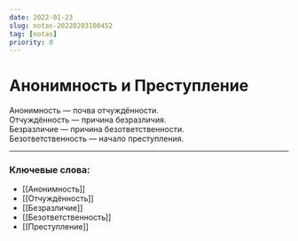 ```yaml
---
date: 2022-01-23
slug: notas-20220203100452
tag: [notas]
priority: 0
---
```

# Анонимность и Преступление
Анонимность — почва отчуждённости.  
Отчуждённость — причина безразличия.  
Безразличие — причина безответственности.  
Безответственность — начало преступления.

---
### Ключевые слова:
- [[Анонимность]]
- [[Отчуждённость]]
- [[Безразличие]]
- [[Безответственность]]
- [[Преступление]]